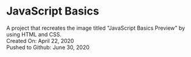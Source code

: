 # JavaScript Basics
A project that recreates the image titled "JavaScript Basics Preview" by using HTML and CSS.\
Created On: April 22, 2020\
Pushed to Github: June 30, 2020